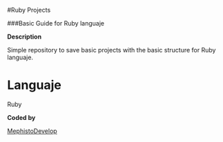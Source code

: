 #Ruby Projects

###Basic Guide for Ruby languaje

**Description**

Simple repository to save basic projects with the basic structure for Ruby languaje.

# Languaje

Ruby

**Coded by**

[MephistoDevelop](https://www.github.com/mephistodevelop)
